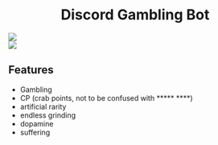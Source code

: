 <h1 style="text-align:center;">Discord Gambling Bot</h1>
<p>
  <a href="https://discord.gg/sZejhUMp">
    <img src="https://img.shields.io/badge/join%20us-black?style=for-the-badge&logo=discord&logoColor=white">
  </a>
  <br>
  <a href="https://github.com/gramb/releases">
    <img src="https://img.shields.io/badge/-latest%20release-black?style=for-the-badge&logo=github">
  </a>
</p>

## Features

* Gambling
* CP (crab points, not to be confused with ***** ****)
* artificial rarity
* endless grinding
* dopamine
* suffering

